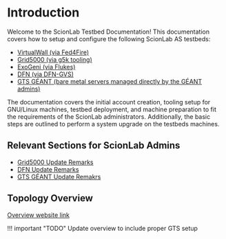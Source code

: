 # Introduction

Welcome to the ScionLab Testbed Documentation! This documentation covers how to setup and configure the following ScionLab AS testbeds:

 - [VirtualWall (via Fed4Fire)](./testbeds/virtual-wall.md)
 - [Grid5000 (via g5k tooling)](./testbeds/grid5000.md)
 - [ExoGeni (via Flukes)](./testbeds/exo-geni.md)
 - [DFN (via DFN-GVS)](./testbeds/dfn.md)
 - [GTS GÉANT (bare metal servers managed directly by the GÉANT admins)](./testbeds/gts.md)

The documentation covers the initial account creation, tooling setup for GNU/Linux machines, testbed deployment, and machine preparation to fit the requirements of the ScionLab administrators. Additionally, the basic steps are outlined to perform a system upgrade on the testbeds machines.

## Relevant Sections for ScionLab Admins

 - [Grid5000 Update Remarks](./testbeds/grid5000.md#updating-a-grid5000-machine)
 - [DFN Update Remarks](./testbeds/dfn.md#updating-a-dfn-machine)
 - [GTS GÉANT Update Remakrs](./testbeds/gts.md#updating-a-gts-machine)

## Topology Overview

[Overview website link](https://fin-ger.github.io/scionlab-fed4fire-topology/)

!!! important "TODO"
    Update overview to include proper GTS setup

